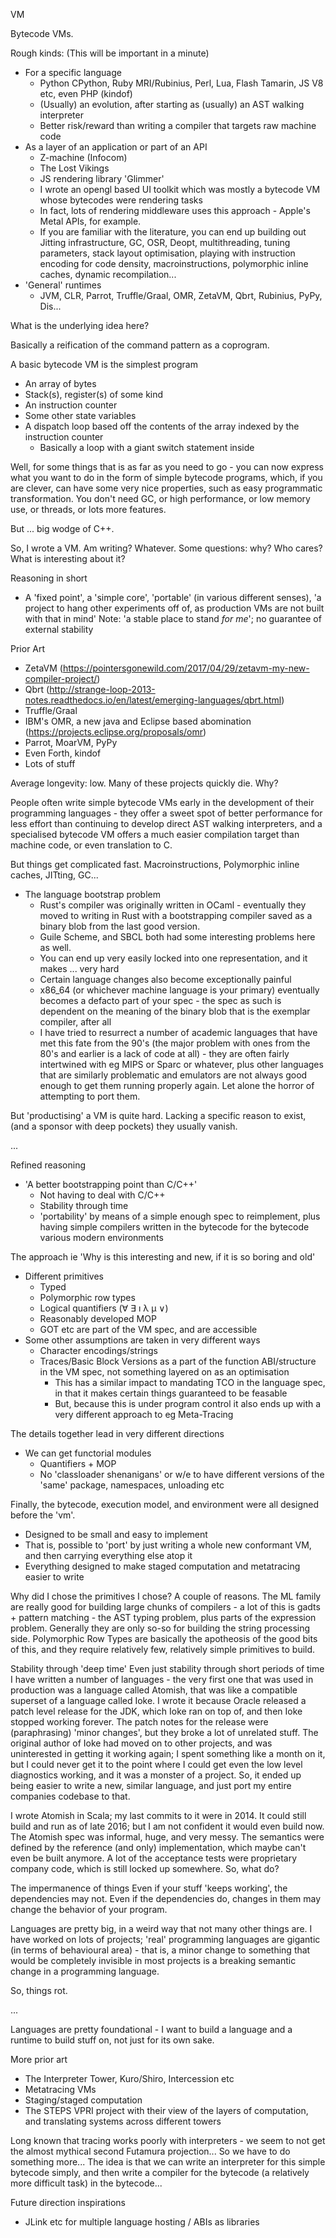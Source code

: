 VM

Bytecode VMs.

Rough kinds: (This will be important in a minute)
- For a specific language
  - Python CPython, Ruby MRI/Rubinius, Perl, Lua, Flash Tamarin, JS V8 etc, even PHP (kindof)
  - (Usually) an evolution, after starting as (usually) an AST walking interpreter
  - Better risk/reward than writing a compiler that targets raw machine code
- As a layer of an application or part of an API
  - Z-machine (Infocom)
  - The Lost Vikings
  - JS rendering library 'Glimmer'
  - I wrote an opengl based UI toolkit which was mostly a bytecode VM whose bytecodes were rendering tasks
  - In fact, lots of rendering middleware uses this approach - Apple's Metal APIs, for example.
  - If you are familiar with the literature, you can end up building out Jitting infrastructure, GC, OSR, Deopt, multithreading, tuning parameters, stack layout optimisation, playing with instruction encoding for code density, macroinstructions, polymorphic inline caches, dynamic recompilation...
- 'General' runtimes
  - JVM, CLR, Parrot, Truffle/Graal, OMR, ZetaVM, Qbrt, Rubinius, PyPy, Dis...

What is the underlying idea here?

Basically a reification of the command pattern as a coprogram.

A basic bytecode VM is the simplest program
- An array of bytes
- Stack(s), register(s) of some kind
- An instruction counter
- Some other state variables
- A dispatch loop based off the contents of the array indexed by the instruction counter
  - Basically a loop with a giant switch statement inside

Well, for some things that is as far as you need to go - you can now express what you want to do in the form of simple bytecode programs, which, if you are clever, can have some very nice properties, such as easy programmatic transformation. You don't need GC, or high performance, or low memory use, or threads, or lots more features.

But ... big wodge of C++.

So, I wrote a VM. Am writing? Whatever. Some questions: why? Who cares? What is interesting about it?

Reasoning in short
- A 'fixed point', a 'simple core', 'portable' (in various different senses), 'a project to hang other experiments off of, as production VMs are not built with that in mind'
Note: 'a stable place to stand *for me*'; no guarantee of external stability

Prior Art
- ZetaVM (https://pointersgonewild.com/2017/04/29/zetavm-my-new-compiler-project/)
- Qbrt (http://strange-loop-2013-notes.readthedocs.io/en/latest/emerging-languages/qbrt.html)
- Truffle/Graal
- IBM's OMR, a new java and Eclipse based abomination (https://projects.eclipse.org/proposals/omr)
- Parrot, MoarVM, PyPy
- Even Forth, kindof
- Lots of stuff

Average longevity: low. Many of these projects quickly die. Why?


People often write simple bytecode VMs early in the development of their programming languages - they offer a sweet spot of better performance for less effort than continuing to develop direct AST walking interpreters, and a specialised bytecode VM offers a much easier compilation target than machine code, or even translation to C.

But things get complicated fast. Macroinstructions, Polymorphic inline caches, JITting, GC...

- The language bootstrap problem
    - Rust's compiler was originally written in OCaml - eventually they moved to writing in Rust with a bootstrapping compiler saved as a binary blob from the last good version.
    - Guile Scheme, and SBCL both had some interesting problems here as well.
    - You can end up very easily locked into one representation, and it makes ... very hard
    - Certain language changes also become exceptionally painful
    - x86\_64 (or whichever machine language is your primary) eventually becomes a defacto part of your spec - the spec as such is dependent on the meaning of the binary blob that is the exemplar compiler, after all
    - I have tried to resurrect a number of academic languages that have met this fate from the 90's (the major problem with ones from the 80's and earlier is a lack of code at all) - they are often fairly intertwined with eg MIPS or Sparc or whatever, plus other languages that are similarly problematic and emulators are not always good enough to get them running properly again. Let alone the horror of attempting to port them.

But 'productising' a VM is quite hard. Lacking a specific reason to exist, (and a sponsor with deep pockets) they usually vanish.

...

Refined reasoning
- 'A better bootstrapping point than C/C++'
  - Not having to deal with C/C++
  - Stability through time
  - 'portability' by means of a simple enough spec to reimplement, plus having simple compilers written in the bytecode for the bytecode various modern environments

The approach
ie 'Why is this interesting and new, if it is so boring and old'
- Different primitives
  - Typed
  - Polymorphic row types
  - Logical quantifiers (∀ ∃ ı λ μ ∨)
  - Reasonably developed MOP
  - GOT etc are part of the VM spec, and are accessible
- Some other assumptions are taken in very different ways
  - Character encodings/strings
  - Traces/Basic Block Versions as a part of the function ABI/structure in the VM spec, not something layered on as an optimisation
    - This has a similar impact to mandating TCO in the language spec, in that it makes certain things guaranteed to be feasable
    - But, because this is under program control it also ends up with a very different approach to eg Meta-Tracing

The details together lead in very different directions
- We can get functorial modules
  - Quantifiers + MOP
  - No 'classloader shenanigans' or w/e to have different versions of the 'same' package, namespaces, unloading etc

Finally, the bytecode, execution model, and environment were all designed before the 'vm'.
- Designed to be small and easy to implement
- That is, possible to 'port' by just writing a whole new conformant VM, and then carrying everything else atop it
- Everything designed to make staged computation and metatracing easier to write

Why did I chose the primitives I chose?
A couple of reasons.
The ML family are really good for building large chunks of compilers - a lot of this is gadts + pattern matching - the AST typing problem, plus parts of the expression problem.
Generally they are only so-so for building the string processing side.
Polymorphic Row Types are basically the apotheosis of the good bits of this, and they require relatively few, relatively simple primitives to build.

Stability through 'deep time'
Even just stability through short periods of time
I have written a number of languages - the very first one that was used in production was a language called Atomish, that was like a compatible superset of a language called Ioke. I wrote it because Oracle released a patch level release for the JDK, which Ioke ran on top of, and then Ioke stopped working forever.  The patch notes for the release were (paraphrasing) 'minor changes', but they broke a lot of unrelated stuff. The original author of Ioke had moved on to other projects, and was uninterested in getting it working again; I spent something like a month on it, but I could never get it to the point where I could get even the low level diagnostics working, and it was a monster of a project. So, it ended up being easier to write a new, similar language, and just port my entire companies codebase to that.

I wrote Atomish in Scala; my last commits to it were in 2014. It could still build and run as of late 2016; but I am not confident it would even build now. The Atomish spec was informal, huge, and very messy. The semantics were defined by the reference (and only) implementation, which maybe can't even be built anymore. A lot of the acceptance tests were proprietary company code, which is still locked up somewhere. So, what do?

The impermanence of things
Even if your stuff 'keeps working', the dependencies may not. Even if the dependencies do, changes in them may change the behavior of your program.

Languages are pretty big, in a weird way that not many other things are. I have worked on lots of projects; 'real' programming languages are gigantic (in terms of behavioural area) - that is, a minor change to something that would be completely invisible in most projects is a breaking semantic change in a programming language.

So, things rot.

...


Languages are pretty foundational - I want to build a language and a runtime to build stuff on, not just for its own sake.

More prior art
- The Interpreter Tower, Kuro/Shiro, Intercession etc
- Metatracing VMs
- Staging/staged computation
- The STEPS VPRI project with their view of the layers of computation, and translating systems across different towers

Long known that tracing works poorly with interpreters - we seem to not get the almost mythical second Futamura projection... So we have to do something more...
The idea is that we can write an interpreter for this simple bytecode simply, and then write a compiler for the bytecode (a relatively more difficult task) in the bytecode...

Future direction inspirations
- JLink etc for multiple language hosting / ABIs as libraries
